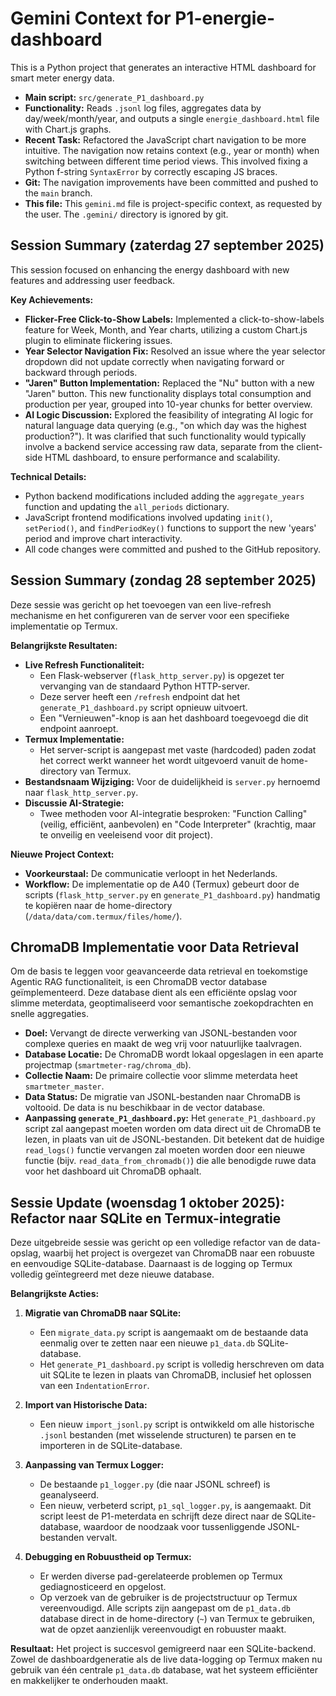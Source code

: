 # Gemini Context for P1-energie-dashboard

This is a Python project that generates an interactive HTML dashboard for smart meter energy data.

- **Main script:** `src/generate_P1_dashboard.py`
- **Functionality:** Reads `.jsonl` log files, aggregates data by day/week/month/year, and outputs a single `energie_dashboard.html` file with Chart.js graphs.
- **Recent Task:** Refactored the JavaScript chart navigation to be more intuitive. The navigation now retains context (e.g., year or month) when switching between different time period views. This involved fixing a Python f-string `SyntaxError` by correctly escaping JS braces.
- **Git:** The navigation improvements have been committed and pushed to the `main` branch.
- **This file:** This `gemini.md` file is project-specific context, as requested by the user. The `.gemini/` directory is ignored by git.

## Session Summary (zaterdag 27 september 2025)

This session focused on enhancing the energy dashboard with new features and addressing user feedback.

**Key Achievements:**
- **Flicker-Free Click-to-Show Labels:** Implemented a click-to-show-labels feature for Week, Month, and Year charts, utilizing a custom Chart.js plugin to eliminate flickering issues.
- **Year Selector Navigation Fix:** Resolved an issue where the year selector dropdown did not update correctly when navigating forward or backward through periods.
- **"Jaren" Button Implementation:** Replaced the "Nu" button with a new "Jaren" button. This new functionality displays total consumption and production per year, grouped into 10-year chunks for better overview.
- **AI Logic Discussion:** Explored the feasibility of integrating AI logic for natural language data querying (e.g., "on which day was the highest production?"). It was clarified that such functionality would typically involve a backend service accessing raw data, separate from the client-side HTML dashboard, to ensure performance and scalability.

**Technical Details:**
- Python backend modifications included adding the `aggregate_years` function and updating the `all_periods` dictionary.
- JavaScript frontend modifications involved updating `init()`, `setPeriod()`, and `findPeriodKey()` functions to support the new 'years' period and improve chart interactivity.
- All code changes were committed and pushed to the GitHub repository.

## Session Summary (zondag 28 september 2025)

Deze sessie was gericht op het toevoegen van een live-refresh mechanisme en het configureren van de server voor een specifieke implementatie op Termux.

**Belangrijkste Resultaten:**
- **Live Refresh Functionaliteit:**
    - Een Flask-webserver (`flask_http_server.py`) is opgezet ter vervanging van de standaard Python HTTP-server.
    - Deze server heeft een `/refresh` endpoint dat het `generate_P1_dashboard.py` script opnieuw uitvoert.
    - Een "Vernieuwen"-knop is aan het dashboard toegevoegd die dit endpoint aanroept.
- **Termux Implementatie:**
    - Het server-script is aangepast met vaste (hardcoded) paden zodat het correct werkt wanneer het wordt uitgevoerd vanuit de home-directory van Termux.
- **Bestandsnaam Wijziging:** Voor de duidelijkheid is `server.py` hernoemd naar `flask_http_server.py`.
- **Discussie AI-Strategie:**
    - Twee methoden voor AI-integratie besproken: "Function Calling" (veilig, efficiënt, aanbevolen) en "Code Interpreter" (krachtig, maar te onveilig en veeleisend voor dit project).

**Nieuwe Project Context:**
- **Voorkeurstaal:** De communicatie verloopt in het Nederlands.
- **Workflow:** De implementatie op de A40 (Termux) gebeurt door de scripts (`flask_http_server.py` en `generate_P1_dashboard.py`) handmatig te kopiëren naar de home-directory (`/data/data/com.termux/files/home/`).

## ChromaDB Implementatie voor Data Retrieval

Om de basis te leggen voor geavanceerde data retrieval en toekomstige Agentic RAG functionaliteit, is een ChromaDB vector database geïmplementeerd. Deze database dient als een efficiënte opslag voor slimme meterdata, geoptimaliseerd voor semantische zoekopdrachten en snelle aggregaties.

- **Doel:** Vervangt de directe verwerking van JSONL-bestanden voor complexe queries en maakt de weg vrij voor natuurlijke taalvragen.
- **Database Locatie:** De ChromaDB wordt lokaal opgeslagen in een aparte projectmap (`smartmeter-rag/chroma_db`).
- **Collectie Naam:** De primaire collectie voor slimme meterdata heet `smartmeter_master`.
- **Data Status:** De migratie van JSONL-bestanden naar ChromaDB is voltooid. De data is nu beschikbaar in de vector database.
- **Aanpassing `generate_P1_dashboard.py`:** Het `generate_P1_dashboard.py` script zal aangepast moeten worden om data direct uit de ChromaDB te lezen, in plaats van uit de JSONL-bestanden. Dit betekent dat de huidige `read_logs()` functie vervangen zal moeten worden door een nieuwe functie (bijv. `read_data_from_chromadb()`) die alle benodigde ruwe data voor het dashboard uit ChromaDB ophaalt.

## Sessie Update (woensdag 1 oktober 2025): Refactor naar SQLite en Termux-integratie

Deze uitgebreide sessie was gericht op een volledige refactor van de data-opslag, waarbij het project is overgezet van ChromaDB naar een robuuste en eenvoudige SQLite-database. Daarnaast is de logging op Termux volledig geïntegreerd met deze nieuwe database.

**Belangrijkste Acties:**

1.  **Migratie van ChromaDB naar SQLite:**
    *   Een `migrate_data.py` script is aangemaakt om de bestaande data eenmalig over te zetten naar een nieuwe `p1_data.db` SQLite-database.
    *   Het `generate_P1_dashboard.py` script is volledig herschreven om data uit SQLite te lezen in plaats van ChromaDB, inclusief het oplossen van een `IndentationError`.

2.  **Import van Historische Data:**
    *   Een nieuw `import_jsonl.py` script is ontwikkeld om alle historische `.jsonl` bestanden (met wisselende structuren) te parsen en te importeren in de SQLite-database.

3.  **Aanpassing van Termux Logger:**
    *   De bestaande `p1_logger.py` (die naar JSONL schreef) is geanalyseerd.
    *   Een nieuw, verbeterd script, `p1_sql_logger.py`, is aangemaakt. Dit script leest de P1-meterdata en schrijft deze direct naar de SQLite-database, waardoor de noodzaak voor tussenliggende JSONL-bestanden vervalt.

4.  **Debugging en Robuustheid op Termux:**
    *   Er werden diverse pad-gerelateerde problemen op Termux gediagnosticeerd en opgelost.
    *   Op verzoek van de gebruiker is de projectstructuur op Termux vereenvoudigd. Alle scripts zijn aangepast om de `p1_data.db` database direct in de home-directory (`~`) van Termux te gebruiken, wat de opzet aanzienlijk vereenvoudigt en robuuster maakt.

**Resultaat:**
Het project is succesvol gemigreerd naar een SQLite-backend. Zowel de dashboardgeneratie als de live data-logging op Termux maken nu gebruik van één centrale `p1_data.db` database, wat het systeem efficiënter en makkelijker te onderhouden maakt.

